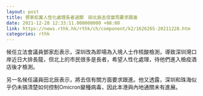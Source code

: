 ```yaml
---
layout: post
title: 鄧家彪冀人性化處理長者過關　田北辰去信當局要求跟進
date: 2021-12-28 12:33:11.000000000 +08:00
link: https://news.rthk.hk/rthk/ch/component/k2/1626265-20211228.htm
categories: rthk
---
```


候任立法會議員鄧家彪表示，深圳改為即場為入境人士作核酸檢測，導致深圳灣口岸近日大排長龍，但北上的市民很多是長者，希望人性化處理，待他們進入檢疫酒店後才檢測。

另一名候任議員田北辰表示，將去信有關方面要求跟進。他又透露，深圳和珠海似乎仍未搞清楚如何控制Omicron變種病毒，因此本港與內地通關未有進展。
